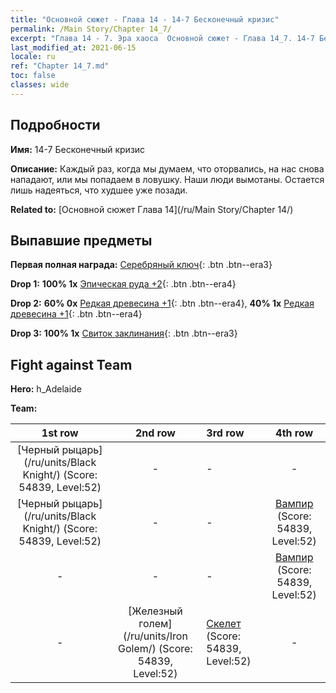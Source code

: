 ```yaml
---
title: "Основной сюжет - Глава 14 - 14-7 Бесконечный кризис"
permalink: /Main Story/Chapter 14_7/
excerpt: "Глава 14 - 7. Эра хаоса  Основной сюжет - Глава 14_7. 14-7 Бесконечный кризис"
last_modified_at: 2021-06-15
locale: ru
ref: "Chapter 14_7.md"
toc: false
classes: wide
---
```


## Подробности

 **Имя:** 14-7 Бесконечный кризис

 **Описание:** Каждый раз, когда мы думаем, что оторвались, на нас снова нападают, или мы попадаем в ловушку. Наши люди вымотаны. Остается лишь надеяться, что худшее уже позади.

 **Related to:** [Основной сюжет Глава 14](/ru/Main Story/Chapter 14/)

## Выпавшие предметы

 **Первая полная награда:** [Серебряный ключ](/ItemsRU/con_693/){: .btn .btn--era3}

 **Drop 1:** **100% 1x** [Эпическая руда +2](/ItemsRU/mat_47/){: .btn .btn--era4}

 **Drop 2:** **60% 0x** [Редкая древесина +1](/ItemsRU/mat_41/){: .btn .btn--era4}, **40% 1x** [Редкая древесина +1](/ItemsRU/mat_41/){: .btn .btn--era4}

 **Drop 3:** **100% 1x** [Свиток заклинания](/ItemsRU/con_694/){: .btn .btn--era3}


## Fight against Team
 **Hero:** h_Adelaide

 **Team:**


  | 1st row | 2nd row | 3rd row | 4th row |
  |:----:|:----:|:----|:----:|
  | [Черный рыцарь](/ru/units/Black Knight/) (Score: 54839, Level:52)  | - | - | - |
  | [Черный рыцарь](/ru/units/Black Knight/) (Score: 54839, Level:52)  | - | - | [Вампир](/ru/units/Vampire/) (Score: 54839, Level:52)  |
  | - | - | - | [Вампир](/ru/units/Vampire/) (Score: 54839, Level:52)  |
  | - | [Железный голем](/ru/units/Iron Golem/) (Score: 54839, Level:52)  | [Скелет](/ru/units/Skeleton/) (Score: 54839, Level:52)  | - |



